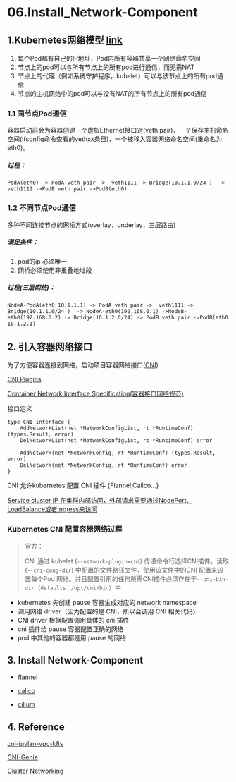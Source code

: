 # 06.Install_Network-Component

## 1.Kubernetes网络模型 [link](https://kubernetes.io/docs/concepts/cluster-administration/networking/#the-kubernetes-network-model)

1. 每个Pod都有自己的IP地址，Pod内所有容器共享一个网络命名空间
2. 节点上的pod可以与所有节点上的所有pod进行通信，而无需NAT
3. 节点上的代理（例如系统守护程序，kubelet）可以与该节点上的所有pod通信
4. 节点的主机网络中的pod可以与没有NAT的所有节点上的所有pod通信

### 1.1 同节点Pod通信

容器启动前会为容器创建一个虚拟Ethernet接口对(veth pair)，一个保存主机命名空间(ifconfig命令查看的vethxx条目)，一个被移入容器网络命名空间(重命名为eth0)。

##### 过程：

`PodA(eth0) -> PodA veth pair ->  veth1111 -> Bridge(10.1.1.0/24 )  -> veth1112 ->PodB veth pair ->PodB(eth0)`

### 1.2 不同节点Pod通信

多种不同连接节点的网桥方式(overlay，underlay，三层路由)

##### 满足条件：

1. pod的ip 必须唯一
2. 网桥必须使用非重叠地址段

##### 过程(三层网络)：

`NodeA-PodA(eth0 10.1.1.1) -> PodA veth pair ->  veth1111 -> Bridge(10.1.1.0/24 )  -> NodeA-eth0(192.168.0.1) ->NodeB-eth0(192.168.0.2) -> Bridge(10.1.2.0/24) -> PodB veth pair ->PodB(eth0 10.1.2.1)`

## 2. 引入容器网络接口

为了方便容器连接到网络，启动项目容器网络接口([CNI](https://github.com/containernetworking/cni)) 

[CNI Plugins](https://github.com/containernetworking/plugins#ipam-ip-address-allocation)

[Container Network Interface Specification(容器接口网络规范)](https://github.com/containernetworking/cni/blob/master/SPEC.md)

接口定义

```shell
type CNI interface {
    AddNetworkList(net *NetworkConfigList, rt *RuntimeConf) (types.Result, error)
    DelNetworkList(net *NetworkConfigList, rt *RuntimeConf) error

    AddNetwork(net *NetworkConfig, rt *RuntimeConf) (types.Result, error)
    DelNetwork(net *NetworkConfig, rt *RuntimeConf) error
}
```

CNI 允许kubernetes 配置 CNI 插件 {Flannel,Calico...}

<u>Service cluster IP 在集群内部访问，外部请求需要通过NodePort、LoadBalance或者Ingress来访问</u>



### Kubernetes CNI 配置容器网络过程

> 官方：
>
> CNI 通过 kubelet (`--network-plugin=cni`) 传递命令行选择CNI插件，读取(`--cni-cong-dir`) 中配置的文件路径文件，使用该文件中的CNI 配置来设置每个Pod 网络。并且配置引用的任何所需CNI插件必须存在于`--cni-bin-dir`（`defaults：/opt/cni/bin`）中

- kubernetes 先创建 pause 容器生成对应的 network namespace
- 调用网络 driver（因为配置的是 CNI，所以会调用 CNI 相关代码）
- CNI driver 根据配置调用具体的 cni 插件
- cni 插件给 pause 容器配置正确的网络
- pod 中其他的容器都是用 pause 的网络



## 3. Install Network-Component

- [flannel](network-plugin/flannel.md)

- [calico](network-plugin/calico.md)

- [cilium](network-plugin/cilium.md)


## 4. Reference

[cni-ipvlan-vpc-k8s](https://github.com/lyft/cni-ipvlan-vpc-k8s)

[CNI-Genie](https://github.com/Huawei-PaaS/CNI-Genie)

[Cluster Networking](https://kubernetes.io/docs/concepts/cluster-administration/networking/)


